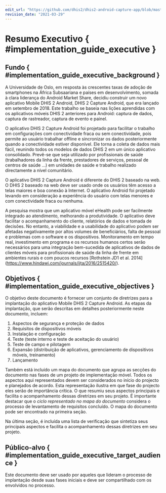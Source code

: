 ```yaml
---
edit_url: "https://github.com/dhis2/dhis2-android-capture-app/blob/master/docs/src/commonmark/en/content/implementation-guide/executive-summary.md"
revision_date: "2021-03-29"
---
```


# Resumo Executivo { #implementation_guide_executive }

## Fundo { #implementation_guide_executive_background }

A Universidade de Oslo, em resposta às crescentes taxas de adoção de smartphones na África Subsaariana e países em desenvolvimento, somada à clara liderança do Android Market Share, decidiu construir um novo aplicativo Mobile DHIS 2 Android, DHIS 2 Capture Android, que era lançado em setembro de 2018. Este trabalho se baseia nas lições aprendidas com os aplicativos móveis DHIS 2 anteriores para Android: captura de dados, captura de rastreador, captura de evento e painel.

O aplicativo DHIS 2 Capture Android foi projetado para facilitar o trabalho em configurações com conectividade fraca ou sem conectividade, pois permite ao usuário trabalhar offline e sincronizar os dados posteriormente quando a conectividade estiver disponível. Ele torna a coleta de dados mais fácil, reunindo todos os modelos de dados DHIS 2 em um único aplicativo consolidado. Prevê-se que seja utilizado por profissionais de saúde (trabalhadores da linha da frente, prestadores de serviços, pessoal de centros de saúde ...) em unidades de saúde e trabalho realizado directamente a nível comunitário.

O aplicativo DHIS 2 Capture Android é diferente do DHIS 2 baseado na web. O DHIS 2 baseado na web deve ser usado onde os usuários têm acesso a telas maiores e boa conexão à Internet. O aplicativo Android foi projetado levando em consideração a experiência do usuário com telas menores e com conectividade fraca ou nenhuma.

A pesquisa mostra que um aplicativo móvel eHealth pode ser facilmente integrado ao atendimento, melhorando a produtividade. O aplicativo deve facilitar o acompanhamento do cliente, relatórios de dados e tomada de decisões. No entanto, a viabilidade e a usabilidade do aplicativo podem ser afetadas negativamente por altos volumes de beneficiários, falta de pessoal e problemas com o software e os dispositivos. Monitoramento em tempo real, investimento em programa e os recursos humanos certos serão necessários para uma integração bem-sucedida de aplicativos de dados de clientes móveis para profissionais de saúde da linha de frente em ambientes rurais e com poucos recursos [Rothstein JD1 et al. 2014] (https://www.hindawi.com/journals/ijta/2016/2515420/).

## Objetivos { #implementation_guide_executive_objectives }

O objetivo deste documento é fornecer um conjunto de diretrizes para a implantação do aplicativo Mobile DHIS 2 Capture Android. As etapas da implantação, que serão descritas em detalhes posteriormente neste documento, incluem:

1. Aspectos de segurança e proteção de dados
2. Requisitos de dispositivos móveis
3. Instalação e configuração
4. Teste (teste interno e teste de aceitação do usuário)
5. Teste de campo e pilotagem
6. Expansão (distribuição de aplicativos, gerenciamento de dispositivos móveis, treinamento)
7. Lançamento

Também está incluído um mapa do documento que agrupa as secções do documento nas fases de um projeto de implementação móvel. Todos os aspectos aqui representados devem ser considerados no início do projecto e planejados de acordo. Esta representação ilustra em que fase do projecto eles serão de importância crítica. O que resumiu seus aspectos principais e facilita o acompanhamento dessas diretrizes em seu projeto. É importante destacar que o _ciclo representado no mapa do documento_ considera o processo de levantamento de requisitos concluído. O mapa do documento pode ser encontrado na primeira seção.

Na última seção, é incluída uma lista de verificação que sintetiza seus principais aspectos e facilita o acompanhamento dessas diretrizes em seu projeto.

## Público-alvo { #implementation_guide_executive_target_audience }

Este documento deve ser usado por aqueles que lideram o processo de implantação desde suas fases iniciais e deve ser compartilhado com os envolvidos no processo.
